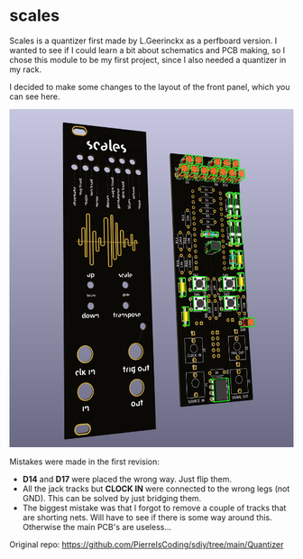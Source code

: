 # scales
Scales is a quantizer first made by L.Geerinckx as a perfboard version. I wanted to see if I could learn a bit about schematics and PCB making, so I chose this module to be my first project, since I also needed a quantizer in my rack.

I decided to make some changes to the layout of the front panel, which you can see here.

<img src="./images/scales_kicad_3d.png" height="600px" /><br />

Mistakes were made in the first revision:
<ul>
<li><b>D14</b> and <b>D17</b> were placed the wrong way. Just flip them.</li>
<li>All the jack tracks but <b>CLOCK IN</b> were connected to the wrong legs (not GND). This can be solved by just bridging them.</li>
<li>The biggest mistake was that I forgot to remove a couple of tracks that are shorting nets. Will have to see if there is some way around this. Otherwise the main PCB's are useless...</li>
</ul>

Original repo: https://github.com/PierreIsCoding/sdiy/tree/main/Quantizer
